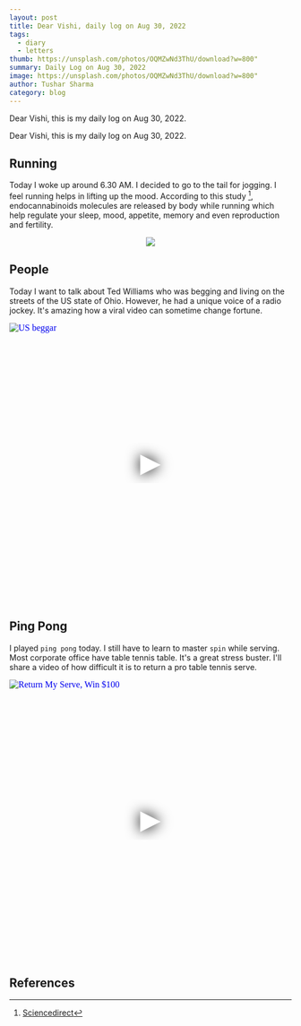 ```yaml
---
layout: post
title: Dear Vishi, daily log on Aug 30, 2022
tags:
  - diary
  - letters
thumb: https://unsplash.com/photos/OQMZwNd3ThU/download?w=800"
summary: Daily Log on Aug 30, 2022
image: https://unsplash.com/photos/OQMZwNd3ThU/download?w=800"
author: Tushar Sharma
category: blog
---
```


Dear Vishi, this is my daily log on Aug 30, 2022.<!-- truncate_here -->

Dear Vishi, this is my daily log on Aug 30, 2022.


## Running

Today I woke up around 6.30 AM. I decided to go to the tail for jogging. I feel running helps in lifting up the mood. According to this study [^study], endocannabinoids molecules are released by body while running which help regulate your sleep, mood, appetite, memory and even reproduction and fertility.

<center>
<a href="https://connect.garmin.com/modern/activity/9506839415" target="_blank">
<img src="https://i.imgur.com/JkH2mtv.png" />
</a>
</center>

## People

Today I want to talk about Ted Williams who was begging and living on the streets of the US state of Ohio. However, he had a unique voice of a radio jockey. It's amazing how a viral video can sometime change fortune.

<iframe
  style="position: relative;  width: 100%;" 
   height="500"
  src="https://www.youtube.com/embed/TWmPhDyjY8Y&autoplay=1"
  srcdoc="<style>*{padding:0;margin:0;overflow:hidden}html,body{height:100%}img,span{position:absolute;width:100%;top:0;bottom:0;margin:auto}span{height:1.5em;text-align:center;font:48px/1.5 sans-serif;color:white;text-shadow:0 0 0.5em black}</style><a href=https://www.youtube.com/embed/TWmPhDyjY8Y?autoplay=1><img src=https://img.youtube.com/vi/TWmPhDyjY8Y/hqdefault.jpg alt='US beggar's priceless gift
'><span>▶</span></a>"
  frameborder="0"
  allow="accelerometer; autoplay; encrypted-media; gyroscope; picture-in-picture"
  allowfullscreen
  title="US beggar's priceless gift
"
></iframe><br>

## Ping Pong

I played `ping pong` today. I still have to learn to master `spin` while serving. Most corporate office have table tennis table. It's a great stress buster. I'll share a video of how difficult it is to return a pro table tennis serve.  

<iframe
  style="position: relative;  width: 100%;" 
   height="500"
  src="https://www.youtube.com/embed/K9hnwZmTLGA&autoplay=1"
  srcdoc="<style>*{padding:0;margin:0;overflow:hidden}html,body{height:100%}img,span{position:absolute;width:100%;top:0;bottom:0;margin:auto}span{height:1.5em;text-align:center;font:48px/1.5 sans-serif;color:white;text-shadow:0 0 0.5em black}</style><a href=https://www.youtube.com/embed/K9hnwZmTLGA?autoplay=1><img src=https://img.youtube.com/vi/K9hnwZmTLGA/hqdefault.jpg alt='Return My Serve, Win $100'><span>▶</span></a>"
  frameborder="0"
  allow="accelerometer; autoplay; encrypted-media; gyroscope; picture-in-picture"
  allowfullscreen
  title="Return My Serve, Win $100"
></iframe><br>


## References


[^study]: [Sciencedirect](https://www.sciencedirect.com/science/article/abs/pii/S0306453021000470)
